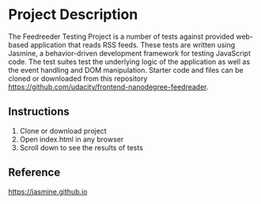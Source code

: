 
# Project Description

The Feedreeder Testing Project is a number of tests against provided web-based application that reads RSS feeds. These tests are written using Jasmine, a behavior-driven development framework for testing JavaScript code. The test suites test the underlying  logic of the application as well as the event handling and DOM manipulation.
Starter code and files can be cloned or downloaded from this repository https://github.com/udacity/frontend-nanodegree-feedreader.

## Instructions

1. Clone or download project
2. Open index.html in any browser
3. Scroll down to see the results of tests

## Reference
https://jasmine.github.io
